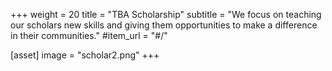 +++
weight = 20
title = "TBA Scholarship"
subtitle = "We focus on teaching our scholars new skills and giving them opportunities to make a difference in their communities."
#item_url = "#/"

[asset]
  image = "scholar2.png"
+++

